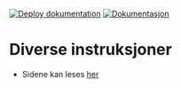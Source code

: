 [![Deploy dokumentation](https://github.com/SKDE-Analyse/dokumentasjon/actions/workflows/deploy_doc.yml/badge.svg)](https://github.com/SKDE-Analyse/dokumentasjon/actions/workflows/deploy_doc.yml)
[![Dokumentasjon](https://img.shields.io/badge/Dokumentasjon--grey.svg)](https://skde-analyse.github.io/dokumentasjon)

# Diverse instruksjoner

- Sidene kan leses [her](http://SKDE-analyse.github.io/dokumentasjon/)

